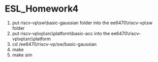 # ESL_Homework4
1. put riscv-vp\sw\basic-gaussian folder into the ee6470\riscv-vp\sw folder
2. put riscv-vp\vp\src\platform\basic-acc into the ee6470\riscv-vp\vp\src\platform
3. cd /ee6470/riscv-vp/sw/basic-gaussian
4. make
5. make sim
